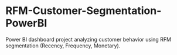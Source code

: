 # RFM-Customer-Segmentation-PowerBI
Power BI dashboard project analyzing customer behavior using RFM segmentation (Recency, Frequency, Monetary).
